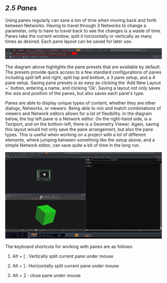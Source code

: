 ## *2.5 Panes*

Using panes regularly can save a ton of time when moving back and forth between Networks. Having to travel through 3 Networks to change a parameter, only to have to travel back to see the changes is a waste of time. Panes take the current window, split it horizontally or vertically as many times as desired. Each pane layout can be saved for later use. 

![](../img/2.5/panes-1.png)

The diagram above highlights the pane presets that are available by default. The presets provide quick access to a few standard configurations of panes including split left and right, split top and bottom, a 3 pane setup, and a 4 pane setup. Saving pane presets is as easy as clicking the 'Add New Layout +' button, entering a name, and clicking 'Ok'. Saving a layout not only saves the size and position of the panes, but also saves each pane's type. 

Panes are able to display unique types of content, whether they are other dialogs, Networks, or viewers. Being able to mix and match combinations of viewers and Network editors allows for a lot of flexibility. In the diagram below, the top left pane is a Network editor. On the right-hand side, is a Textport, and on the bottom-left, there is a Geometry Viewer. Again, saving this layout would not only save the pane arrangement, but also the pane types. This is useful when working on a project with a lot of different elements, where jumping between something like the setup above, and a simple Network editor, can save quite a bit of time in the long run.

![](../img/2.5/panes-2.png)

The keyboard shortcuts for working with panes are as follows:

1. Alt + [ : Vertically split current pane under mouse

1. Alt + ] : Horizontally split current pane under mouse

1. Alt + Z : close pane under mouse
